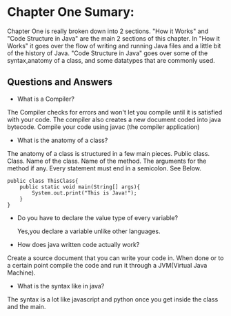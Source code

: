 # Chapter One Sumary:

Chapter One is really broken down into 2 sections. "How it Works" and "Code Structure in Java"
are the main 2 sections of this chapter. In "How it Works" it goes over the flow of writing and running Java files and a little bit of the history of Java. "Code Structure in Java" goes over some of the syntax,anatomy of a class, and some datatypes that are commonly used.

## Questions and Answers

- What is a Compiler?

The Compiler checks for errors and won't let you compile until it is satisfied with your code. The compiler also creates a new document coded into java bytecode. Compile your code using javac (the compiler application)

- What is the anatomy of a class?

The anatomy of a class is structured in a few main pieces. Public class. Class. Name of the class. Name of the method. The arguments for the method if any. Every statement must end in a semicolon. See Below.

    public class ThisClass{
    	public static void main(String[] args){
    		System.out.print("This is Java!");
    	}
    }

- Do you have to declare the value type of every variable?

  Yes,you declare a variable unlike other languages.

- How does java written code actually work?

Create a source document that you can write your code in. When done or to a certain point compile the code and run it through a JVM(Virtual Java Machine).

- What is the syntax like in java?

The syntax is a lot like javascript and python once you get inside the class and the main.
